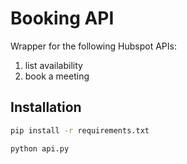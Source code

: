 # Booking API

Wrapper for the following Hubspot APIs:

1. list availability
2. book a meeting

## Installation

```bash
pip install -r requirements.txt
```

```bash
python api.py
```
